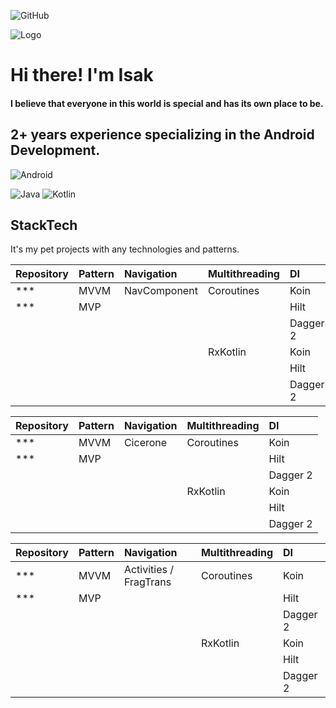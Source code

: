 ![GitHub](https://img.shields.io/badge/github-%23121011.svg?style=for-the-badge&logo=github&logoColor=white)

![Logo](https://user-images.githubusercontent.com/52753194/141317505-1f8dc783-5d52-4a2b-ba6d-8e71a4bdd98d.png)

# Hi there! I'm Isak


#### I believe that everyone in this world is special and has its own place to be.


## 2+ years experience specializing in the Android Development. 
![Android](https://img.shields.io/badge/Android-3DDC84?style=for-the-badge&logo=android&logoColor=white)

![Java](https://img.shields.io/badge/java-%23ED8B00.svg?style=for-the-badge&logo=java&logoColor=white) ![Kotlin](https://img.shields.io/badge/kotlin-%230095D5.svg?style=for-the-badge&logo=kotlin&logoColor=white)








## StackTech 
It's my pet projects with any technologies and patterns.


| Repository| Pattern  | Navigation              | Multithreading | DI              |
| :-------- | :--------| :-----------            | :-----------   | :-----------    |
| ***       | MVVM     |   NavComponent          |   Coroutines   | Koin            |
| ***       | MVP      |                         |                | Hilt            |
|           |          |                         |                | Dagger 2        |
|           |          |                         |   RxKotlin     | Koin            |
|           |          |                         |                | Hilt            |
|           |          |                         |                | Dagger 2        |

| Repository| Pattern  | Navigation              | Multithreading | DI              |
| :-------- | :--------| :-----------            | :-----------   | :-----------    |
| ***       |   MVVM   |   Cicerone              |   Coroutines   | Koin            |
| ***       |   MVP    |                         |                | Hilt            |
|           |          |                         |                | Dagger 2        |
|           |          |                         |   RxKotlin     | Koin            |
|           |          |                         |                | Hilt            |
|           |          |                         |                | Dagger 2        |

| Repository| Pattern  | Navigation              | Multithreading | DI              |
| :-------- | :--------| :-----------            | :-----------   | :-----------    |
| ***       |  MVVM    | Activities / FragTrans  |   Coroutines   | Koin            |
| ***       |  MVP     |                         |                | Hilt            |
|           |          |                         |                | Dagger 2        |
|           |          |                         |   RxKotlin     | Koin            |
|           |          |                         |                | Hilt            |
|           |          |                         |                | Dagger 2        |







<!-- ![Telegram](https://img.shields.io/badge/Telegram-2CA5E0?style=for-the-badge&logo=telegram&logoColor=white) -->





